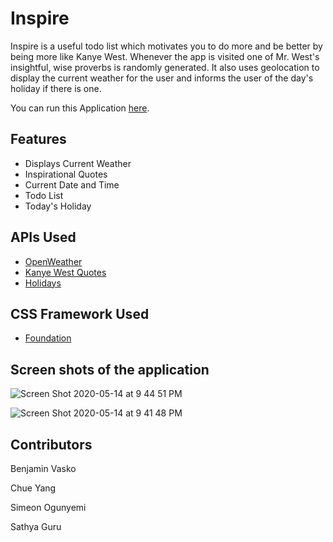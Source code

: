 # Inspire
Inspire is a useful todo list which motivates you to do more and be better by being more like Kanye West. Whenever the app is visited one of Mr. West's insightful, wise proverbs is randomly generated. It also uses geolocation to display the current weather for the user and informs the user of the day's holiday if there is one.

You can run this Application [here](https://tribeofbenjamin.github.io/InspirationalToDo/).

## Features
* Displays Current Weather
* Inspirational Quotes
* Current Date and Time
* Todo List
* Today's Holiday 

## APIs Used
* [OpenWeather](https://openweathermap.org/api)
* [Kanye West Quotes](https://kanye.rest/)
* [Holidays](https://holidayapi.com/)

## CSS Framework Used
* [Foundation](https://get.foundation/)

## Screen shots of the application 
![Screen Shot 2020-05-14 at 9 44 51 PM](https://user-images.githubusercontent.com/17972802/82005890-35966e80-962c-11ea-81d9-5840136cbb1d.png)


![Screen Shot 2020-05-14 at 9 41 48 PM](https://user-images.githubusercontent.com/17972802/82005915-45ae4e00-962c-11ea-94a8-e7fbe851352c.png)


## Contributors
Benjamin Vasko

Chue Yang 

Simeon Ogunyemi

Sathya Guru
